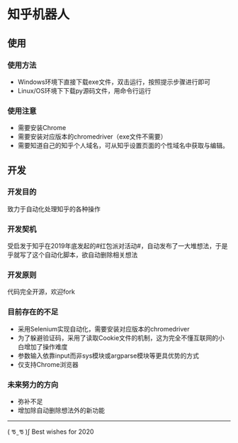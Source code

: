 # 知乎机器人
## 使用
### 使用方法
* Windows环境下直接下载exe文件，双击运行，按照提示步骤进行即可
* Linux/OS环境下下载py源码文件，用命令行运行
### 使用注意
* 需要安装Chrome
* 需要安装对应版本的chromedriver（exe文件不需要）
* 需要知道自己的知乎个人域名，可从知乎设置页面的个性域名中获取与编辑。

## 开发
### 开发目的
致力于自动化处理知乎的各种操作

### 开发契机
受启发于知乎在2019年底发起的#红包派对活动#，自动发布了一大堆想法，于是乎就写了这个自动化脚本，欲自动删除相关想法

### 开发原则
代码完全开源，欢迎fork

### 目前存在的不足
* 采用Selenium实现自动化，需要安装对应版本的chromedriver
* 为了躲避验证码，采用了读取Cookie文件的机制，这为完全不懂互联网的小白增加了操作难度
* 参数输入依靠input而非sys模块或argparse模块等更具优势的方式
* 仅支持Chrome浏览器

### 未来努力的方向
* 弥补不足
* 增加除自动删除想法外的新功能

---

( ᖛ ̫ ᖛ )ʃ Best wishes for 2020

